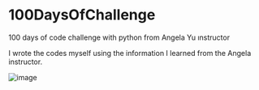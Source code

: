# 100DaysOfChallenge
100 days of code challenge with python from Angela Yu ınstructor


I wrote the codes myself using the information I learned from the Angela instructor.


![image](https://user-images.githubusercontent.com/70154763/112687481-9ddaf100-8e88-11eb-9758-645efae75081.png)
